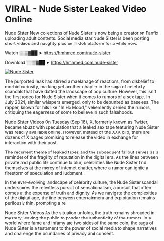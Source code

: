 # VIRAL - Nude Sister Leaked Video Online

Nude Sister New collections of Nude Sister is now being a creator on Fanfix uploading adult contents. Social media star Nude Sister is been posting short videos and naughty pics on Tiktok platform for a while now.

Watch ░░▒▓██ ➤ https://hmhmed.com/nude-sister

Download ░░▒▓██ ➤ https://hmhmed.com/nude-sister

[![Nude Sister](https://i.imgur.com/dJHk4Zq.gif)](https://hmhmed.com/nude-sister)

The purported leak has stirred a maelanage of reactions, from disbelief to morbid curiosity, marking yet another chapter in the saga of celebrity scandals that have dotted the landscape of pop culture. However, this isn't the first rodeo for Nude Sister when it comes to rumors of a sex tape. In July 2024, similar whispers emerged, only to be debunked as baseless. The rapper, known for hits like "In Ha Mood," vehemently denied the rumors, critiquing the eagerness of some to believe in such falsehoods.

Nude Sister Videos
On Tuesday (Sep 16), X, formerly known as Twitter, became abuzz with speculation that a leaked sex tape featuring Nude Sister was readily available online. However, instead of the XXX clip, there are dozens of X pages promising to release the video in exchange for interaction with their post.

The recurrent theme of leaked tapes and the subsequent fallout serves as a reminder of the fragility of reputation in the digital era. As the lines between private and public life continue to blur, celebrities like Nude Sister find themselves at the mercy of internet chatter, where a rumor can ignite a firestorm of speculation and judgment.

In the ever-evolving landscape of celebrity culture, the Nude Sister scandal underscores the relentless pursuit of sensationalism, a pursuit that often comes at the expense of truth and dignity. As we navigate the complexities of the digital age, the line between entertainment and exploitation remains perilously thin, prompting a re

Nude Sister Videos
As the situation unfolds, the truth remains shrouded in mystery, leaving the public to ponder the authenticity of the rumors. In a world where fame and infamy are two sides of the same coin, the saga of Nude Sister is a testament to the power of social media to shape narratives and challenge the boundaries of privacy and consent.